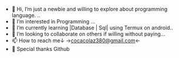 - 👋 Hi, I’m just a newbie and willing to explore about programming language. ..
- 👀 I’m interested in Programming ...
- 🌱 I’m currently learning |Database | Sql| using Termux on android..
- 💞️ I’m looking to collaborate on others if willing without paying...
- 📫 How to reach me↓ →cocacolaz380@gmail.com←
- 🙏 Special thanks Github
<!---
poisk-ls/poisk-ls is a ✨ special ✨ repository because its `README.md` (this file) appears on your GitHub profile.
You can click the Preview link to take a look at your changes.
--->

